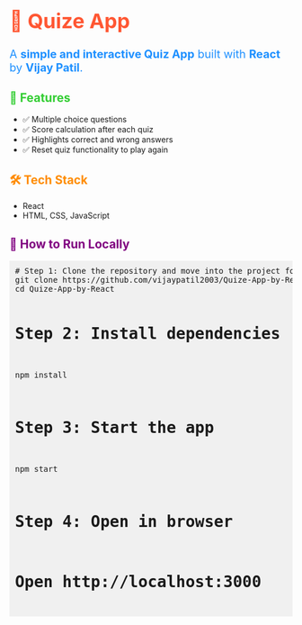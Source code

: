 <h1 style="color: #ff5733; font-size: 36px;">🎉 Quize App</h1>

<p style="color: #1E90FF; font-size: 20px;">
A <strong>simple and interactive Quiz App</strong> built with <strong>React</strong> by <strong>Vijay Patil</strong>.
</p>

<h2 style="color: #32CD32;">🌟 Features</h2>
<ul>
  <li>✅ Multiple choice questions</li>
  <li>✅ Score calculation after each quiz</li>
  <li>✅ Highlights correct and wrong answers</li>
  <li>✅ Reset quiz functionality to play again</li>
</ul>

<h2 style="color: #FF8C00;">🛠 Tech Stack</h2>
<ul>
  <li>React</li>
  <li>HTML, CSS, JavaScript</li>
</ul>

<h2 style="color: #800080;">🚀 How to Run Locally</h2>
<pre style="background-color: #f0f0f0; padding: 10px;">
# Step 1: Clone the repository and move into the project folder
git clone https://github.com/vijaypatil2003/Quize-App-by-React.git
cd Quize-App-by-React

# Step 2: Install dependencies
npm install

# Step 3: Start the app
npm start

# Step 4: Open in browser
# Open http://localhost:3000
</pre>
